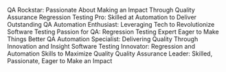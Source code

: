 QA Rockstar: Passionate About Making an Impact Through Quality Assurance
Regression Testing Pro: Skilled at Automation to Deliver Outstanding QA
Automation Enthusiast: Leveraging Tech to Revolutionize Software Testing
Passion for QA: Regression Testing Expert Eager to Make Things Better
QA Automation Specialist: Delivering Quality Through Innovation and Insight
Software Testing Innovator: Regression and Automation Skills to Maximize Quality
Quality Assurance Leader: Skilled, Passionate, Eager to Make an Impact
